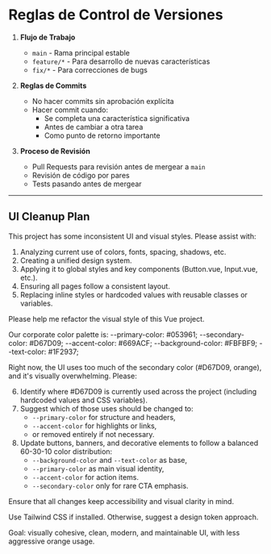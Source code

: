 # Reglas de Control de Versiones

1. **Flujo de Trabajo**
   - `main` - Rama principal estable
   - `feature/*` - Para desarrollo de nuevas características
   - `fix/*` - Para correcciones de bugs

2. **Reglas de Commits**
   - No hacer commits sin aprobación explícita
   - Hacer commit cuando:
     - Se completa una característica significativa
     - Antes de cambiar a otra tarea
     - Como punto de retorno importante

3. **Proceso de Revisión**
   - Pull Requests para revisión antes de mergear a `main`
   - Revisión de código por pares
   - Tests pasando antes de mergear

---

## UI Cleanup Plan

This project has some inconsistent UI and visual styles. Please assist with:

1. Analyzing current use of colors, fonts, spacing, shadows, etc.
2. Creating a unified design system.
3. Applying it to global styles and key components (Button.vue, Input.vue, etc.).
4. Ensuring all pages follow a consistent layout.
5. Replacing inline styles or hardcoded values with reusable classes or variables.

Please help me refactor the visual style of this Vue project.

Our corporate color palette is:
  --primary-color: #053961;
  --secondary-color: #D67D09;
  --accent-color: #669ACF;
  --background-color: #FBFBF9;
  --text-color: #1F2937;

Right now, the UI uses too much of the secondary color (#D67D09, orange), and it's visually overwhelming. Please:

6. Identify where #D67D09 is currently used across the project (including hardcoded values and CSS variables).
7. Suggest which of those uses should be changed to:
   - `--primary-color` for structure and headers,
   - `--accent-color` for highlights or links,
   - or removed entirely if not necessary.
8. Update buttons, banners, and decorative elements to follow a balanced 60-30-10 color distribution:
   - `--background-color` and `--text-color` as base,
   - `--primary-color` as main visual identity,
   - `--accent-color` for action items.
   - `--secondary-color` only for rare CTA emphasis.

Ensure that all changes keep accessibility and visual clarity in mind.

Use Tailwind CSS if installed. Otherwise, suggest a design token approach.

Goal: visually cohesive, clean, modern, and maintainable UI, with less aggressive orange usage.